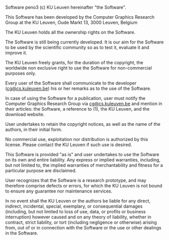 Software peno3 (c) KU Leuven hereinafter "the Software".

This Software has been developed by the Computer Graphics Research Group at the
KU Leuven, Oude Markt 13, 3000 Leuven, Belgium

The KU Leuven holds all the ownership rights on
the Software.

The Software is still being currently developed. It is our aim for the Software
to be used by the scientific community so as to test it, evaluate it and improve
it.

The KU Leuven freely grants, for the duration of
the copyright, the worldwide non exclusive right to use the Software for
non-commercial purposes only.

Every user of the Software shall communicate to the developer
(cg@cs.kuleuven.be) his or her remarks as to the use of the Software.

In case of using the Software for a publication, user must notify the Computer
Graphics Research Group via cg@cs.kuleuven.be
and mention in their articles: the Software, a reference to (1), the KU Leuven, and the download website.

User undertakes to retain the copyright notices, as well as the name of the
authors, in their initial form.

No commercial use, exploitation nor distribution is authorized by this license.
Please contact the KU Leuven if such use is desired.

This Software is provided "as is" and user undertakes to use the Software on its
own and entire liability. Any express or implied warranties, including, but not
limited to, the implied warranties of merchantability and fitness for a
particular purpose are disclaimed.

User recognizes that the Software is a research prototype, and may therefore
comprise defects or errors, for which the KU Leuven is 
not bound to ensure any guarantee nor maintenance services.

In no event shall the KU Leuven or the authors be
liable for any direct, indirect, incidental, special, exemplary, or
consequential damages (including, but not limited to loss of use, data, or
profits or business interruption) however caused and on any theory of liability,
whether in contract, strict liability, or tort (including negligence or
otherwise) arising from, out of or in connection with the Software or the use or
other dealings in the Software.

